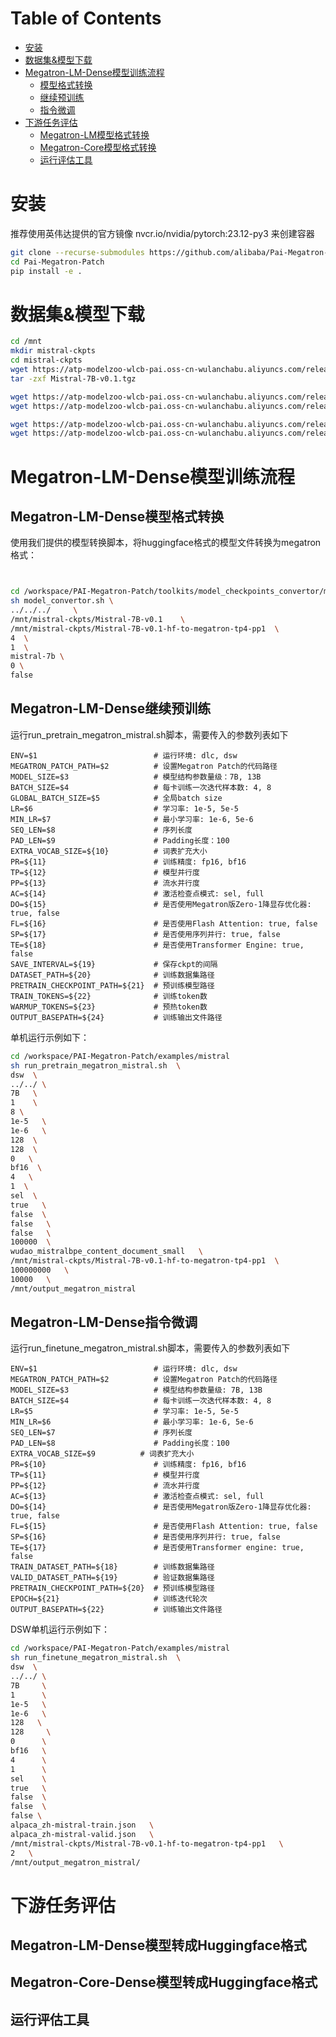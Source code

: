 # Table of Contents
   * [安装](#安装)
   * [数据集&模型下载](#数据集&模型下载)
   * [Megatron-LM-Dense模型训练流程](#Megatron-LM-Dense模型训练流程)
      * [模型格式转换](#Megatron-LM-Dense模型格式转换)
      * [继续预训练](#Megatron-LM-Dense继续预训练)
      * [指令微调](#Megatron-LM-Dense指令微调)
   * [下游任务评估](#下游任务评估)
      * [Megatron-LM模型格式转换](#Megatron-LM-Dense模型转成Huggingface格式)
      * [Megatron-Core模型格式转换](#Megatron-Core-Dense模型转成Huggingface格式)
      * [运行评估工具](#运行评估工具)

# 安装
推荐使用英伟达提供的官方镜像 nvcr.io/nvidia/pytorch:23.12-py3 来创建容器

```bash
git clone --recurse-submodules https://github.com/alibaba/Pai-Megatron-Patch.git
cd Pai-Megatron-Patch
pip install -e .
```

# 数据集&模型下载
```bash
cd /mnt
mkdir mistral-ckpts
cd mistral-ckpts
wget https://atp-modelzoo-wlcb-pai.oss-cn-wulanchabu.aliyuncs.com/release/models/pai-megatron-patch/mistral-ckpts/Mistral-7B-v0.1.tgz
tar -zxf Mistral-7B-v0.1.tgz

wget https://atp-modelzoo-wlcb-pai.oss-cn-wulanchabu.aliyuncs.com/release/models/pai-megatron-patch/mistral-datasets/wudao_mistralbpe_content_document_small.bin
wget https://atp-modelzoo-wlcb-pai.oss-cn-wulanchabu.aliyuncs.com/release/models/pai-megatron-patch/mistral-datasets/wudao_mistralbpe_content_document_small.idx

wget https://atp-modelzoo-wlcb-pai.oss-cn-wulanchabu.aliyuncs.com/release/models/pai-megatron-patch/mistral-datasets/alpaca_zh-mistral-train.json
wget https://atp-modelzoo-wlcb-pai.oss-cn-wulanchabu.aliyuncs.com/release/models/pai-megatron-patch/mistral-datasets/alpaca_zh-mistral-valid.json


```

# Megatron-LM-Dense模型训练流程

## Megatron-LM-Dense模型格式转换
使用我们提供的模型转换脚本，将huggingface格式的模型文件转换为megatron格式：
```bash


cd /workspace/PAI-Megatron-Patch/toolkits/model_checkpoints_convertor/mistral
sh model_convertor.sh \
../../../     \
/mnt/mistral-ckpts/Mistral-7B-v0.1    \
/mnt/mistral-ckpts/Mistral-7B-v0.1-hf-to-megatron-tp4-pp1  \
4  \
1  \
mistral-7b \
0 \
false
```

## Megatron-LM-Dense继续预训练
运行run_pretrain_megatron_mistral.sh脚本，需要传入的参数列表如下
```
ENV=$1                          # 运行环境: dlc, dsw
MEGATRON_PATCH_PATH=$2          # 设置Megatron Patch的代码路径
MODEL_SIZE=$3                   # 模型结构参数量级：7B, 13B
BATCH_SIZE=$4                   # 每卡训练一次迭代样本数: 4, 8
GLOBAL_BATCH_SIZE=$5            # 全局batch size
LR=$6                           # 学习率: 1e-5, 5e-5
MIN_LR=$7                       # 最小学习率: 1e-6, 5e-6
SEQ_LEN=$8                      # 序列长度
PAD_LEN=$9                      # Padding长度：100
EXTRA_VOCAB_SIZE=${10}          # 词表扩充大小
PR=${11}                        # 训练精度: fp16, bf16
TP=${12}                        # 模型并行度
PP=${13}                        # 流水并行度
AC=${14}                        # 激活检查点模式: sel, full
DO=${15}                        # 是否使用Megatron版Zero-1降显存优化器: true, false
FL=${16}                        # 是否使用Flash Attention: true, false
SP=${17}                        # 是否使用序列并行: true, false
TE=${18}                        # 是否使用Transformer Engine: true, false
SAVE_INTERVAL=${19}             # 保存ckpt的间隔
DATASET_PATH=${20}              # 训练数据集路径
PRETRAIN_CHECKPOINT_PATH=${21}  # 预训练模型路径
TRAIN_TOKENS=${22}              # 训练token数
WARMUP_TOKENS=${23}             # 预热token数
OUTPUT_BASEPATH=${24}           # 训练输出文件路径
```
单机运行示例如下：
```bash
cd /workspace/PAI-Megatron-Patch/examples/mistral
sh run_pretrain_megatron_mistral.sh  \
dsw  \
../../ \
7B   \
1    \
8 \
1e-5   \
1e-6   \
128  \
128  \
0   \
bf16  \
4   \
1  \
sel  \
true   \
false  \
false   \
false   \
100000  \
wudao_mistralbpe_content_document_small   \
/mnt/mistral-ckpts/Mistral-7B-v0.1-hf-to-megatron-tp4-pp1  \
100000000   \
10000   \
/mnt/output_megatron_mistral
```

## Megatron-LM-Dense指令微调
运行run_finetune_megatron_mistral.sh脚本，需要传入的参数列表如下
```
ENV=$1                          # 运行环境: dlc, dsw
MEGATRON_PATCH_PATH=$2          # 设置Megatron Patch的代码路径
MODEL_SIZE=$3                   # 模型结构参数量级: 7B, 13B
BATCH_SIZE=$4                   # 每卡训练一次迭代样本数: 4, 8
LR=$5                           # 学习率: 1e-5, 5e-5
MIN_LR=$6                       # 最小学习率: 1e-6, 5e-6
SEQ_LEN=$7                      # 序列长度
PAD_LEN=$8                      # Padding长度：100
EXTRA_VOCAB_SIZE=$9          # 词表扩充大小
PR=${10}                        # 训练精度: fp16, bf16
TP=${11}                        # 模型并行度
PP=${12}                        # 流水并行度
AC=${13}                        # 激活检查点模式: sel, full
DO=${14}                        # 是否使用Megatron版Zero-1降显存优化器: true, false
FL=${15}                        # 是否使用Flash Attention: true, false
SP=${16}                        # 是否使用序列并行: true, false
TE=${17}                        # 是否使用Transformer engine: true, false
TRAIN_DATASET_PATH=${18}        # 训练数据集路径
VALID_DATASET_PATH=${19}        # 验证数据集路径
PRETRAIN_CHECKPOINT_PATH=${20}  # 预训练模型路径
EPOCH=${21}                     # 训练迭代轮次
OUTPUT_BASEPATH=${22}           # 训练输出文件路径
```
DSW单机运行示例如下：
```bash
cd /workspace/PAI-Megatron-Patch/examples/mistral
sh run_finetune_megatron_mistral.sh  \
dsw  \
../../ \
7B     \
1      \
1e-5   \
1e-6   \
128   \
128     \
0      \
bf16   \
4      \
1      \
sel    \
true   \
false  \
false  \
false \
alpaca_zh-mistral-train.json   \
alpaca_zh-mistral-valid.json   \
/mnt/mistral-ckpts/Mistral-7B-v0.1-hf-to-megatron-tp4-pp1   \
2   \
/mnt/output_megatron_mistral/
```

# 下游任务评估

## Megatron-LM-Dense模型转成Huggingface格式

## Megatron-Core-Dense模型转成Huggingface格式

## 运行评估工具